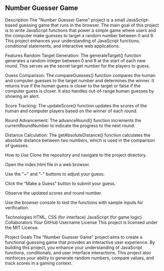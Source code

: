 ## Number Guesser Game

Description
The "Number Guesser Game" project is a small JavaScript-based guessing game that runs in the browser. The main goal of this project is to write JavaScript functions that power a simple game where users and the computer make guesses to target a random number between 0 and 9. This project enhances your understanding of JavaScript functions, conditional statements, and interactive web applications.

Features
Random Target Generation: The generateTarget() function generates a random integer between 0 and 9 at the start of each new round. This serves as the secret target number for the players to guess.

Guess Comparison: The compareGuesses() function compares the human and computer guesses to the target number and determines the winner. It returns true if the human guess is closer to the target or false if the computer guess is closer. It also handles out-of-range human guesses by showing an alert.

Score Tracking: The updateScore() function updates the scores of the human and computer players based on the winner of each round.

Round Advancement: The advanceRound() function increments the currentRoundNumber to indicate the progress to the next round.

Distance Calculation: The getAbsoluteDistance() function calculates the absolute distance between two numbers, which is used in the comparison of guesses.

How to Use
Clone the repository and navigate to the project directory.

Open the index.html file in a web browser.

Use the "+" and "-" buttons to adjust your guess.

Click the "Make a Guess" button to submit your guess.

Observe the updated scores and round number.

Use the browser console to test the functions with sample inputs for verification.

Technologies
HTML, CSS (for interface)
JavaScript (for game logic)
Collaborators
Your GitHub Username
License
This project is licensed under the MIT License.

Project Goals
The "Number Guesser Game" project aims to create a functional guessing game that provides an interactive user experience. By building this project, you enhance your understanding of JavaScript functions, conditionals, and user interface interactions. This project also reinforces your ability to generate random numbers, compare values, and track scores in a gaming context.
